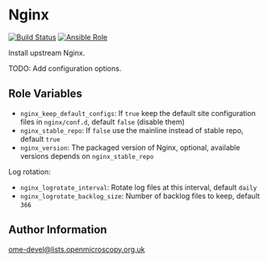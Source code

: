 Nginx
=====

[![Build Status](https://travis-ci.org/ome/ansible-role-nginx.svg)](https://travis-ci.org/ome/ansible-role-nginx)
[![Ansible Role](https://img.shields.io/ansible/role/41090.svg)](https://galaxy.ansible.com/ome/nginx/)

Install upstream Nginx.

TODO: Add configuration options.


Role Variables
--------------

- `nginx_keep_default_configs`: If `true` keep the default site configuration files in `nginx/conf.d`, default `false` (disable them)
- `nginx_stable_repo`: If `false` use the mainline instead of stable repo, default `true`
- `nginx_version`: The packaged version of Nginx, optional, available versions depends on `nginx_stable_repo`

Log rotation:

- `nginx_logrotate_interval`: Rotate log files at this interval, default `daily`
- `nginx_logrotate_backlog_size`: Number of backlog files to keep, default `366`


Author Information
------------------

ome-devel@lists.openmicroscopy.org.uk
